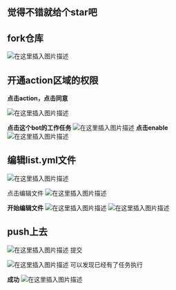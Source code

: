 

## 觉得不错就给个star吧
                     
## fork仓库
![在这里插入图片描述](https://img-blog.csdnimg.cn/202102041340142.png?x-oss-process=image/watermark,type_ZmFuZ3poZW5naGVpdGk,shadow_10,text_aHR0cHM6Ly9ibG9nLmNzZG4ubmV0L3FxXzMzODg1Mjc1,size_16,color_FFFFFF,t_70)
            
## 开通action区域的权限
**点击action，点击同意**

![在这里插入图片描述](https://img-blog.csdnimg.cn/20210204192525250.png?x-oss-process=image/watermark,type_ZmFuZ3poZW5naGVpdGk,shadow_10,text_aHR0cHM6Ly9ibG9nLmNzZG4ubmV0L3FxXzMzODg1Mjc1,size_16,color_FFFFFF,t_70)

**点击这个bot的工作任务**
![在这里插入图片描述](https://img-blog.csdnimg.cn/20210204192604569.png?x-oss-process=image/watermark,type_ZmFuZ3poZW5naGVpdGk,shadow_10,text_aHR0cHM6Ly9ibG9nLmNzZG4ubmV0L3FxXzMzODg1Mjc1,size_16,color_FFFFFF,t_70)
**点击enable**
![在这里插入图片描述](https://img-blog.csdnimg.cn/20210204192724222.png?x-oss-process=image/watermark,type_ZmFuZ3poZW5naGVpdGk,shadow_10,text_aHR0cHM6Ly9ibG9nLmNzZG4ubmV0L3FxXzMzODg1Mjc1,size_16,color_FFFFFF,t_70)



## 编辑list.yml文件
![在这里插入图片描述](https://img-blog.csdnimg.cn/20210204134113240.png?x-oss-process=image/watermark,type_ZmFuZ3poZW5naGVpdGk,shadow_10,text_aHR0cHM6Ly9ibG9nLmNzZG4ubmV0L3FxXzMzODg1Mjc1,size_16,color_FFFFFF,t_70)

点击编辑文件
![在这里插入图片描述](https://img-blog.csdnimg.cn/2021020413435250.png?x-oss-process=image/watermark,type_ZmFuZ3poZW5naGVpdGk,shadow_10,text_aHR0cHM6Ly9ibG9nLmNzZG4ubmV0L3FxXzMzODg1Mjc1,size_16,color_FFFFFF,t_70)

**开始编辑文件**
![在这里插入图片描述](https://img-blog.csdnimg.cn/20210204134541264.png?x-oss-process=image/watermark,type_ZmFuZ3poZW5naGVpdGk,shadow_10,text_aHR0cHM6Ly9ibG9nLmNzZG4ubmV0L3FxXzMzODg1Mjc1,size_16,color_FFFFFF,t_70)
![在这里插入图片描述](https://img-blog.csdnimg.cn/20210204134613904.png?x-oss-process=image/watermark,type_ZmFuZ3poZW5naGVpdGk,shadow_10,text_aHR0cHM6Ly9ibG9nLmNzZG4ubmV0L3FxXzMzODg1Mjc1,size_16,color_FFFFFF,t_70)

## push上去

![在这里插入图片描述](https://img-blog.csdnimg.cn/20210204134640337.png?x-oss-process=image/watermark,type_ZmFuZ3poZW5naGVpdGk,shadow_10,text_aHR0cHM6Ly9ibG9nLmNzZG4ubmV0L3FxXzMzODg1Mjc1,size_16,color_FFFFFF,t_70)
提交

![在这里插入图片描述](https://img-blog.csdnimg.cn/20210204134742846.png?x-oss-process=image/watermark,type_ZmFuZ3poZW5naGVpdGk,shadow_10,text_aHR0cHM6Ly9ibG9nLmNzZG4ubmV0L3FxXzMzODg1Mjc1,size_16,color_FFFFFF,t_70)
可以发现已经有了任务执行

**成功**
![在这里插入图片描述](https://img-blog.csdnimg.cn/20210204134826147.png?x-oss-process=image/watermark,type_ZmFuZ3poZW5naGVpdGk,shadow_10,text_aHR0cHM6Ly9ibG9nLmNzZG4ubmV0L3FxXzMzODg1Mjc1,size_16,color_FFFFFF,t_70)
            
                          
                              
